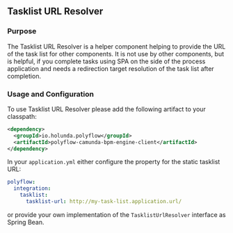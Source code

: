 ## Tasklist URL Resolver

### Purpose

The Tasklist URL Resolver is a helper component helping to provide the URL of the task list for other components. It is not use by other components,
but is helpful, if you complete tasks using SPA on the side of the process application and needs a redirection target resolution of the task list 
after completion.

### Usage and Configuration

To use Tasklist URL Resolver please add the following artifact to your classpath:

```xml
<dependency>
  <groupId>io.holunda.polyflow</groupId>
  <artifactId>polyflow-camunda-bpm-engine-client</artifactId>
</dependency>
```

In your `application.yml` either configure the property for the static tasklist URL:

```yml
polyflow:
  integration:
    tasklist:
      tasklist-url: http://my-task-list.application.url/
```

or provide your own implementation of the `TasklistUrlResolver` interface as Spring Bean.

